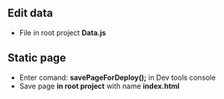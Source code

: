 ## Edit data 
 - File in root project **Data.js**

## Static page
 - Enter comand: **savePageForDeploy();** in Dev tools console
 - Save page **in root project** with name **index.html**